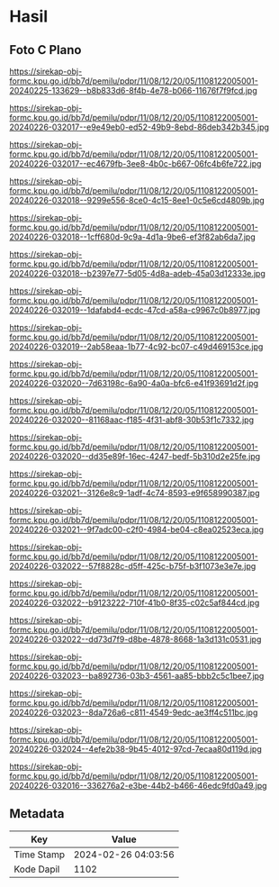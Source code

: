 # Hasil

## Foto C Plano

https://sirekap-obj-formc.kpu.go.id/bb7d/pemilu/pdpr/11/08/12/20/05/1108122005001-20240225-133629--b8b833d6-8f4b-4e78-b066-11676f7f9fcd.jpg

https://sirekap-obj-formc.kpu.go.id/bb7d/pemilu/pdpr/11/08/12/20/05/1108122005001-20240226-032017--e9e49eb0-ed52-49b9-8ebd-86deb342b345.jpg

https://sirekap-obj-formc.kpu.go.id/bb7d/pemilu/pdpr/11/08/12/20/05/1108122005001-20240226-032017--ec4679fb-3ee8-4b0c-b667-06fc4b6fe722.jpg

https://sirekap-obj-formc.kpu.go.id/bb7d/pemilu/pdpr/11/08/12/20/05/1108122005001-20240226-032018--9299e556-8ce0-4c15-8ee1-0c5e6cd4809b.jpg

https://sirekap-obj-formc.kpu.go.id/bb7d/pemilu/pdpr/11/08/12/20/05/1108122005001-20240226-032018--1cff680d-9c9a-4d1a-9be6-ef3f82ab6da7.jpg

https://sirekap-obj-formc.kpu.go.id/bb7d/pemilu/pdpr/11/08/12/20/05/1108122005001-20240226-032018--b2397e77-5d05-4d8a-adeb-45a03d12333e.jpg

https://sirekap-obj-formc.kpu.go.id/bb7d/pemilu/pdpr/11/08/12/20/05/1108122005001-20240226-032019--1dafabd4-ecdc-47cd-a58a-c9967c0b8977.jpg

https://sirekap-obj-formc.kpu.go.id/bb7d/pemilu/pdpr/11/08/12/20/05/1108122005001-20240226-032019--2ab58eaa-1b77-4c92-bc07-c49d469153ce.jpg

https://sirekap-obj-formc.kpu.go.id/bb7d/pemilu/pdpr/11/08/12/20/05/1108122005001-20240226-032020--7d63198c-6a90-4a0a-bfc6-e41f93691d2f.jpg

https://sirekap-obj-formc.kpu.go.id/bb7d/pemilu/pdpr/11/08/12/20/05/1108122005001-20240226-032020--81168aac-f185-4f31-abf8-30b53f1c7332.jpg

https://sirekap-obj-formc.kpu.go.id/bb7d/pemilu/pdpr/11/08/12/20/05/1108122005001-20240226-032020--dd35e89f-16ec-4247-bedf-5b310d2e25fe.jpg

https://sirekap-obj-formc.kpu.go.id/bb7d/pemilu/pdpr/11/08/12/20/05/1108122005001-20240226-032021--3126e8c9-1adf-4c74-8593-e9f658990387.jpg

https://sirekap-obj-formc.kpu.go.id/bb7d/pemilu/pdpr/11/08/12/20/05/1108122005001-20240226-032021--9f7adc00-c2f0-4984-be04-c8ea02523eca.jpg

https://sirekap-obj-formc.kpu.go.id/bb7d/pemilu/pdpr/11/08/12/20/05/1108122005001-20240226-032022--57f8828c-d5ff-425c-b75f-b3f1073e3e7e.jpg

https://sirekap-obj-formc.kpu.go.id/bb7d/pemilu/pdpr/11/08/12/20/05/1108122005001-20240226-032022--b9123222-710f-41b0-8f35-c02c5af844cd.jpg

https://sirekap-obj-formc.kpu.go.id/bb7d/pemilu/pdpr/11/08/12/20/05/1108122005001-20240226-032022--dd73d7f9-d8be-4878-8668-1a3d131c0531.jpg

https://sirekap-obj-formc.kpu.go.id/bb7d/pemilu/pdpr/11/08/12/20/05/1108122005001-20240226-032023--ba892736-03b3-4561-aa85-bbb2c5c1bee7.jpg

https://sirekap-obj-formc.kpu.go.id/bb7d/pemilu/pdpr/11/08/12/20/05/1108122005001-20240226-032023--8da726a6-c811-4549-9edc-ae3ff4c511bc.jpg

https://sirekap-obj-formc.kpu.go.id/bb7d/pemilu/pdpr/11/08/12/20/05/1108122005001-20240226-032024--4efe2b38-9b45-4012-97cd-7ecaa80d119d.jpg

https://sirekap-obj-formc.kpu.go.id/bb7d/pemilu/pdpr/11/08/12/20/05/1108122005001-20240226-032016--336276a2-e3be-44b2-b466-46edc9fd0a49.jpg


## Metadata

| Key        | Value               |
| ---------- | ------------------- |
| Time Stamp | 2024-02-26 04:03:56 |
| Kode Dapil | 1102                |



